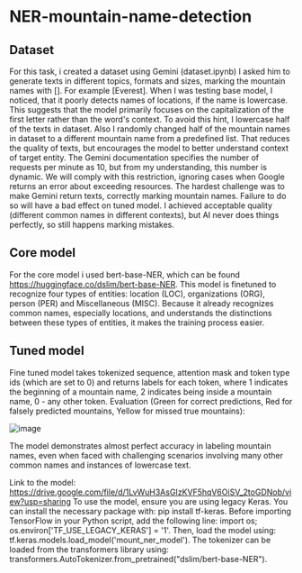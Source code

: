 # NER-mountain-name-detection
## Dataset
For this task, i created a dataset using Gemini (dataset.ipynb)
I asked him to generate texts in different topics, formats and sizes, marking the mountain names with []. For example [Everest].
When I was testing base model, I noticed, that it poorly detects names of locations, if the name is lowercase. This suggests that the model primarily focuses on the capitalization of the first letter rather than the word's context. To avoid this hint, I lowercase half of the texts in dataset. Also I randomly changed half of the mountain names in dataset to a different mountain name from a predefined list. That reduces the quality of texts, but encourages the model to better understand context of target entity.
The Gemini documentation specifies the number of requests per minute as 10, but from my understanding, this number is dynamic. We will comply with this restriction, ignoring cases when Google returns an error about exceeding resources.
The hardest challenge was to make Gemini return texts, correctly marking mountain names. Failure to do so will have a bad effect on tuned model. I achieved acceptable quality (different common names in different contexts), but AI never does things perfectly, so still happens marking mistakes.
## Core model
For the core model i used bert-base-NER, which can be found https://huggingface.co/dslim/bert-base-NER. This model is finetuned to recognize four types of entities: location (LOC), organizations (ORG), person (PER) and Miscellaneous (MISC). Because it already recognizes common names, especially locations, and understands the distinctions between these types of entities, it makes the training process easier.
## Tuned model
Fine tuned model takes tokenized sequence, attention mask and token type ids (which are set to 0) and returns labels for each token, where 1 indicates the beginning of a mountain name, 2 indicates being inside a mountain name, 0 - any other token.
Evaluation (Green for correct predictions, Red for falsely predicted mountains, Yellow for missed true mountains):

![image](https://github.com/user-attachments/assets/56898169-82ed-4282-b018-a94fcaa6ca6d)

The model demonstrates almost perfect accuracy in labeling mountain names, even when faced with challenging scenarios involving many other common names and instances of lowercase text.

Link to the model: https://drive.google.com/file/d/1LvWuH3AsGIzKVF5hqV6OiSV_2toGDNob/view?usp=sharing
To use the model, ensure you are using legacy Keras. 
You can install the necessary package with: pip install tf-keras. 
Before importing TensorFlow in your Python script, add the following line: import os; os.environ['TF_USE_LEGACY_KERAS'] = '1'. 
Then, load the model using: tf.keras.models.load_model('mount_ner_model'). 
The tokenizer can be loaded from the transformers library using: transformers.AutoTokenizer.from_pretrained("dslim/bert-base-NER").


